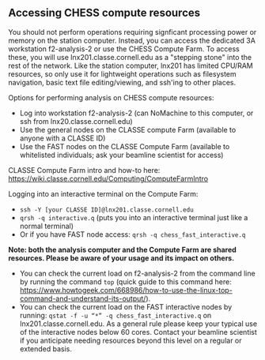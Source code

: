 ## Accessing CHESS compute resources
You should not perform operations requiring signficant processing power or memory on the station computer. Instead, you can access the dedicated 3A workstation f2-analysis-2 or use the CHESS Compute Farm. To access these, you will use lnx201.classe.cornell.edu as a "stepping stone" into the rest of the network. Like the station computer, lnx201 has limited CPU/RAM resources, so only use it for lightweight operations such as filesystem navigation, basic text file editing/viewing, and ssh'ing to other places.

Options for performing analysis on CHESS compute resources:
- Log into workstation f2-analysis-2 (can NoMachine to this computer, or ssh from lnx20.classe.cornell.edu)
- Use the general nodes on the CLASSE compute Farm (available to anyone with a CLASSE ID)
- Use the FAST nodes on the CLASSE Compute Farm (available to whitelisted individuals; ask your beamline scientist for access)


CLASSE Compute Farm intro and how-to here: https://wiki.classe.cornell.edu/Computing/ComputeFarmIntro


Logging into an interactive terminal on the Compute Farm:
- ```ssh -Y [your CLASSE ID]@lnx201.classe.cornell.edu```
- ```qrsh -q interactive.q``` (puts you into an interactive terminal just like a normal terminal)
- Or if you have FAST node access: ```qrsh -q chess_fast_interactive.q```

**Note: both the analysis computer and the Compute Farm are shared resources. Please be aware of your usage and its impact on others.**
- You can check the current load on f2-analysis-2 from the command line by running the command ```top``` (quick guide to this command here: https://www.howtogeek.com/668986/how-to-use-the-linux-top-command-and-understand-its-output/).
- You can check the current load on the FAST interactive nodes by running: ```qstat -f -u “*” -q chess_fast_interactive.q``` on lnx201.classe.cornell.edu. As a general rule please keep your typical use of the interactive nodes below 60 cores. Contact your beamline scientist if you anticipate needing resources beyond this level on a regular or extended basis.
